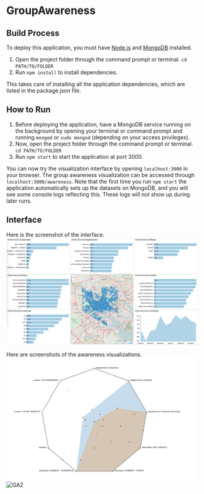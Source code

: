 # GroupAwareness

## Build Process

To deploy this application, you must have [Node.js](https://nodejs.org/en/) and [MongoDB](https://www.mongodb.org/) installed.

1. Open the project folder through the command prompt or terminal. `cd PATH/TO/FOLDER`
2. Run `npm install` to install dependencies.

This takes care of installing all the application dependencies, which are listed in the package.json file.

## How to Run

1. Before deploying the application, have a MongoDB service running on the background by opening your terminal or command prompt and running `mongod` or `sudo mongod` (depending on your access privileges).
2. Now, open the project folder through the command prompt or terminal. `cd PATH/TO/FOLDER`
3. Run `npm start` to start the application at port 3000. 

You can now try the visualization interface by opening `localhost:3000` in your browser. The group awareness visualization can be accessed through `localhost:3000/awareness`. Note that the first time you run `npm start` the application automatically sets up the datasets on MongoDB, and you will see some console logs reflecting this. These logs will not show up during later runs.  

## Interface

Here is the screenshot of the interface. 
![VIS](https://raw.githubusercontent.com/karthikbadam/GroupAwareness/master/public/images/interface.png)


Here are screenshots of the awareness visualizations. 
![GA1](https://raw.githubusercontent.com/karthikbadam/GroupAwareness/master/public/images/barymap.png)
![GA2](https://raw.githubusercontent.com/karthikbadam/GroupAwareness/master/public/images/parallelcoord.png)

